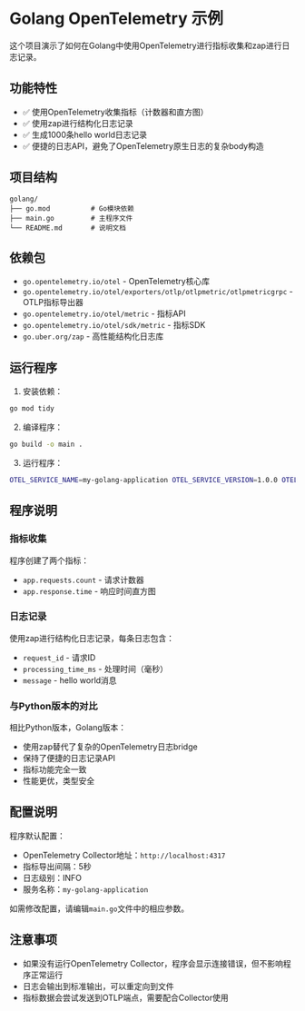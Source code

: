 # Golang OpenTelemetry 示例

这个项目演示了如何在Golang中使用OpenTelemetry进行指标收集和zap进行日志记录。

## 功能特性

- ✅ 使用OpenTelemetry收集指标（计数器和直方图）
- ✅ 使用zap进行结构化日志记录
- ✅ 生成1000条hello world日志记录
- ✅ 便捷的日志API，避免了OpenTelemetry原生日志的复杂body构造

## 项目结构


```
golang/
├── go.mod          # Go模块依赖
├── main.go         # 主程序文件
└── README.md       # 说明文档
```

## 依赖包

- `go.opentelemetry.io/otel` - OpenTelemetry核心库
- `go.opentelemetry.io/otel/exporters/otlp/otlpmetric/otlpmetricgrpc` - OTLP指标导出器
- `go.opentelemetry.io/otel/metric` - 指标API
- `go.opentelemetry.io/otel/sdk/metric` - 指标SDK
- `go.uber.org/zap` - 高性能结构化日志库

## 运行程序

1. 安装依赖：
```bash
go mod tidy
```

2. 编译程序：
```bash
go build -o main .
```

3. 运行程序：
```bash
OTEL_SERVICE_NAME=my-golang-application OTEL_SERVICE_VERSION=1.0.0 OTEL_EXPORTER_OTLP_ENDPOINT=http://localhost:4318 OTEL_EXPORTER_OTLP_PROTOCOL=http/protobuf ./main
```

## 程序说明

### 指标收集

程序创建了两个指标：
- `app.requests.count` - 请求计数器
- `app.response.time` - 响应时间直方图

### 日志记录

使用zap进行结构化日志记录，每条日志包含：
- `request_id` - 请求ID
- `processing_time_ms` - 处理时间（毫秒）
- `message` - hello world消息

### 与Python版本的对比

相比Python版本，Golang版本：
- 使用zap替代了复杂的OpenTelemetry日志bridge
- 保持了便捷的日志记录API
- 指标功能完全一致
- 性能更优，类型安全

## 配置说明

程序默认配置：
- OpenTelemetry Collector地址：`http://localhost:4317`
- 指标导出间隔：5秒
- 日志级别：INFO
- 服务名称：`my-golang-application`

如需修改配置，请编辑`main.go`文件中的相应参数。

## 注意事项

- 如果没有运行OpenTelemetry Collector，程序会显示连接错误，但不影响程序正常运行
- 日志会输出到标准输出，可以重定向到文件
- 指标数据会尝试发送到OTLP端点，需要配合Collector使用
